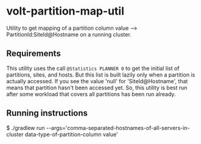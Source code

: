 # volt-partition-map-util
Utility to get mapping of a partition column value --> PartitionId:SiteId@Hostname on a running cluster. 

## Requirements
This utility uses the call `@Statistics PLANNER 0` to get the initial list of partitions, sites, and hosts. But this list is built lazily only when a partition is actually accessed. If you see the value 'null' for 'SiteId@Hostname', that means that partition hasn't been accessed yet. So, this utility is best run after some workload that covers all partitions has been run already. 

## Running instructions
$ ./gradlew run --args='comma-separated-hostnames-of-all-servers-in-cluster data-type-of-partition-column value'

